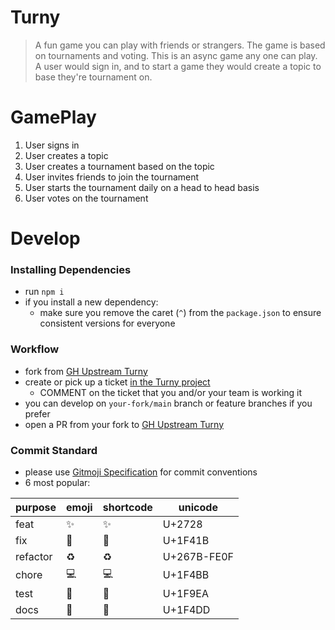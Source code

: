 # Turny

> A fun game you can play with friends or strangers. The game is based on tournaments and voting. This is an async game any one can play. A user would sign in, and to start a game they would create a topic to base they're tournament on.

# GamePlay

1. User signs in
2. User creates a topic
3. User creates a tournament based on the topic
4. User invites friends to join the tournament
5. User starts the tournament daily on a head to head basis
6. User votes on the tournament

# Develop

### Installing Dependencies
- run `npm i`
- if you install a new dependency:
    - make sure you remove the caret (`^`) from the `package.json` to ensure consistent versions for everyone

### Workflow
- fork from [GH Upstream Turny](https://github.com/codingMustache/Turny)
- create or pick up a ticket [in the Turny project](https://github.com/codingMustache/Turny/projects?query=is%3Aopen)
  - COMMENT on the ticket that you and/or your team is working it
- you can develop on `your-fork/main` branch or feature branches if you prefer
- open a PR from your fork to [GH Upstream Turny](https://github.com/codingMustache/Turny)

### Commit Standard
- please use [Gitmoji Specification](https://gitmoji.dev/) for commit conventions
- 6 most popular:

| purpose | emoji | shortcode | unicode |
| ------- | ----- | --------- | ------- |
| feat    | ✨ | :sparkles: | U+2728 |
| fix     | 🐛 | :bug: | U+1F41B |
| refactor | ♻ | :recycle: |  U+267B-FE0F |
| chore | 💻 | :computer: | U+1F4BB |
| test | 🧪 | :test_tube: | U+1F9EA |
| docs | 📝 | :memo: | U+1F4DD |
